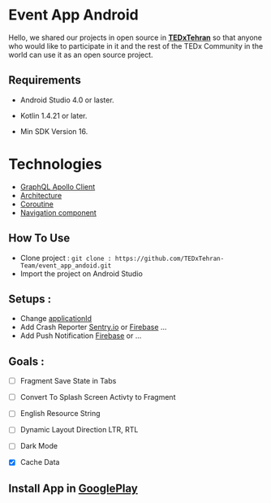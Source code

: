 # Event App Android

Hello, we shared our projects in open source in **[TEDxTehran](http://tedxtehran.com/en)** so that anyone who would like to participate in it and the rest of the TEDx Community in the world can use it as an open source project.

## Requirements

- Android Studio 4.0 or laster.

- Kotlin 1.4.21 or later.

- Min SDK Version  16.


# Technologies

- [GraphQL Apollo Client](https://github.com/apollographql/apollo-android)
- [Architecture](https://developer.android.com/jetpack/guide)
-  [Coroutine](https://github.com/Kotlin/kotlinx.coroutines)
- [Navigation component](https://developer.android.com/guide/navigation) 


## How To Use

- Clone project : 
`git clone : https://github.com/TEDxTehran-Team/event_app_andoid.git`
-  Import the project on Android Studio

## Setups : 

- Change [applicationId](https://github.com/TEDxTehran-Team/event_app_andoid/blob/master/app/build.gradle)
- Add Crash Reporter [Sentry.io](https://docs.sentry.io/platforms/android/) or [Firebase](https://firebase.google.com/docs/android/setup) ...
- Add Push Notification [Firebase](https://firebase.google.com/docs/cloud-messaging/android/client) or ...

## Goals : 

- [ ] Fragment Save State in Tabs
- [ ] Convert To Splash Screen Activty to Fragment
- [ ] English Resource String
- [ ] Dynamic Layout Direction LTR, RTL
- [ ] Dark Mode
- [x] Cache Data


## Install App in [GooglePlay](https://play.google.com/store/apps/details?id=co.eventbox.tedxtehran&hl=en_US&gl=US)
